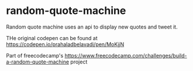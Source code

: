 # random-quote-machine
Random quote machine uses an api to display new quotes and tweet it.

THe original codepen can be found at https://codepen.io/prahaladbelavadi/pen/MoKjjN 

Part of freecodecamp's https://www.freecodecamp.com/challenges/build-a-random-quote-machine project
